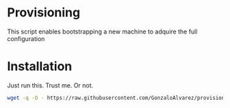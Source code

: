 # Provisioning
This script enables bootstrapping a new machine to adquire the full configuration

# Installation

Just run this. Trust me. Or not.
```sh
wget -q -O - https://raw.githubusercontent.com/GonzaloAlvarez/provisioning/main/bootstrap.sh | bash
```
